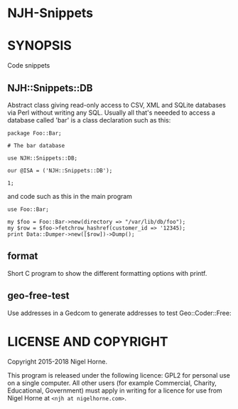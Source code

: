 # NJH-Snippets

# SYNOPSIS

Code snippets

## NJH::Snippets::DB

Abstract class giving read-only access to CSV, XML and SQLite databases via Perl without writing any SQL.
Usually all that's neeeded to access a database called 'bar' is a class declaration such as this:

    package Foo::Bar;

    # The bar database

    use NJH::Snippets::DB;

    our @ISA = ('NJH::Snippets::DB');

    1;

and code such as this in the main program

    use Foo::Bar;

    my $foo = Foo::Bar->new(directory => "/var/lib/db/foo");
    my $row = $foo->fetchrow_hashref(customer_id => '12345);
    print Data::Dumper->new([$row])->Dump();

## format

Short C program to show the different formatting options with printf.


## geo-free-test

Use addresses in a Gedcom to generate addresses to test Geo::Coder::Free:

# LICENSE AND COPYRIGHT

Copyright 2015-2018 Nigel Horne.

This program is released under the following licence: GPL2 for personal use on
a single computer.
All other users (for example Commercial, Charity, Educational, Government)
must apply in writing for a licence for use from Nigel Horne at `<njh at nigelhorne.com>`.
